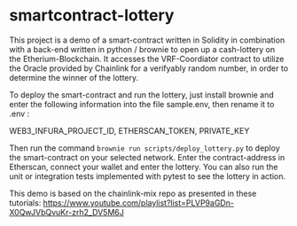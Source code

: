 # smartcontract-lottery
This project is a demo of a smart-contract written in Solidity in combination with a back-end written in python / brownie to open up a cash-lottery on the Etherium-Blockchain. It accesses the VRF-Coordiator contract to utilize the Oracle provided by Chainlink for a verifyably random number, in order to determine the winner of the lottery.

To deploy the smart-contract and run the lottery, just install brownie and enter the following information into the file sample.env, then rename it to .env :

WEB3_INFURA_PROJECT_ID,
ETHERSCAN_TOKEN,
PRIVATE_KEY

Then run the command ```brownie run scripts/deploy_lottery.py``` to deploy the smart-contract on your selected network. Enter the contract-address in Etherscan, connect your wallet and enter the lottery.
You can also run the unit or integration tests implemented with pytest to see the lottery in action.

This demo is based on the chainlink-mix repo as presented in these tutorials:
https://www.youtube.com/playlist?list=PLVP9aGDn-X0QwJVbQvuKr-zrh2_DV5M6J
